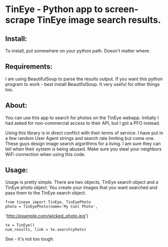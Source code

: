 TinEye - Python app to screen-scrape TinEye image search results.
====================================

Install:
-------------
To install, put somewhere on your python path. Doesn't matter where.

Requirements:
---------------
I am using BeautifulSoup to parse the results output. If you want this
python program to work - best install BeautifulSoup. It very useful for
other things too.

About: 
--------------
You can use this app to search for photos on the TinEye webapp. 
Initially I had asked for non-commercial access to their API, but I got 
a PFO instead.

Using this library is in direct conflict with their terms of service. I 
have put in a few random User Agent strings and search rate limiting but 
come one. These guys design image search algorithms for a living. I am 
sure they can tell when their system is being abused. Make sure you 
steal your neighbors WiFi connection when using this code.

Usage:
---------
Usage is pretty simple. There are two objects, TinEye search object and 
a TinEye photo object. You create your images that you want searched and 
pass them to the TinEye search object.

	from tineye import TinEye, TinEyePhoto
	photo = TinEyePhoto(name='My Cool Photo', 
'http://example.com/wicked_photo.jpg')

	te = TinEye()
	num_results, link = te.search(photo)

See - it's not too tough.

